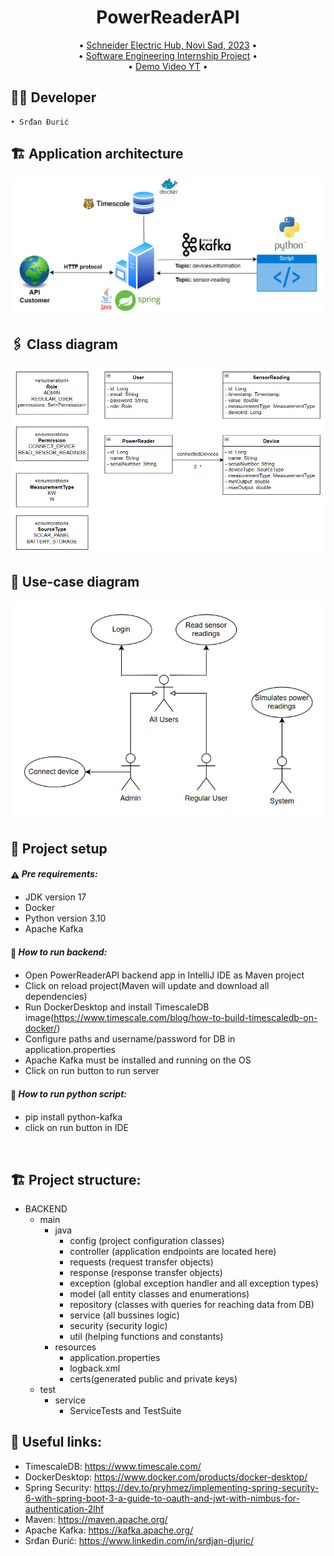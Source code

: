 <h1 align="center">
  PowerReaderAPI
  <br>
</h1>

<p align="center">
  • <a href="#">Schneider Electric Hub, Novi Sad, 2023</a>
  •
  <br/>
  • <a href="#">Software Engineering Internship Project</a>
  •
  <br/>
  • <a href="https://www.youtube.com/watch?v=yC2yRs0P9jc&ab_channel=SrdjanDjuric">Demo Video YT</a>
  •
</p>


## 👨‍💻 Developer
    • Srđan Đurić           

## 🏗️ Application architecture
![Architecture](./diagrams/architecture.png)

## 🖇️ Class diagram
![Architecture](./diagrams/class-diagram.png)

## 💭 Use-case diagram
![Architecture](./diagrams/use-case.png)

## 🚀 Project setup

#### <span style="vertical-align: middle">:warning:</span> *Pre requirements:*

- JDK version 17
- Docker
- Python version 3.10
- Apache Kafka

#### <span style="vertical-align: middle">:floppy_disk:</span> *How to run backend:*

- Open PowerReaderAPI backend app in IntelliJ IDE as Maven project
- Click on reload project(Maven will update and download all dependencies)
- Run DockerDesktop and install TimescaleDB image(https://www.timescale.com/blog/how-to-build-timescaledb-on-docker/)
- Configure paths and username/password for DB in application.properties
- Apache Kafka must be installed and running on the OS
- Click on run button to run server


#### <span style="vertical-align: middle">:floppy_disk:</span> *How to run python script:*

- pip install python-kafka
- click on run button in IDE

<br>

## 🏗️ Project structure:
- BACKEND
    - main
        - java
            - config (project configuration classes)
            - controller (application endpoints are located here)
            - requests (request transfer objects)
            - response (response transfer objects)
            - exception (global exception handler and all exception types)
            - model (all entity classes and enumerations)
            - repository (classes with queries for reaching data from DB)
            - service (all bussines logic)
            - security (security logic)
            - util (helping functions and constants)
        - resources
            - application.properties
            - logback.xml
            - certs(generated public and private keys)
    - test
        - service
            - ServiceTests and TestSuite


## 📎 Useful links:

- TimescaleDB: https://www.timescale.com/
- DockerDesktop: https://www.docker.com/products/docker-desktop/
- Spring Security: https://dev.to/pryhmez/implementing-spring-security-6-with-spring-boot-3-a-guide-to-oauth-and-jwt-with-nimbus-for-authentication-2lhf
- Maven: https://maven.apache.org/
- Apache Kafka: https://kafka.apache.org/
- Srđan Đurić: https://www.linkedin.com/in/srdjan-djuric/
